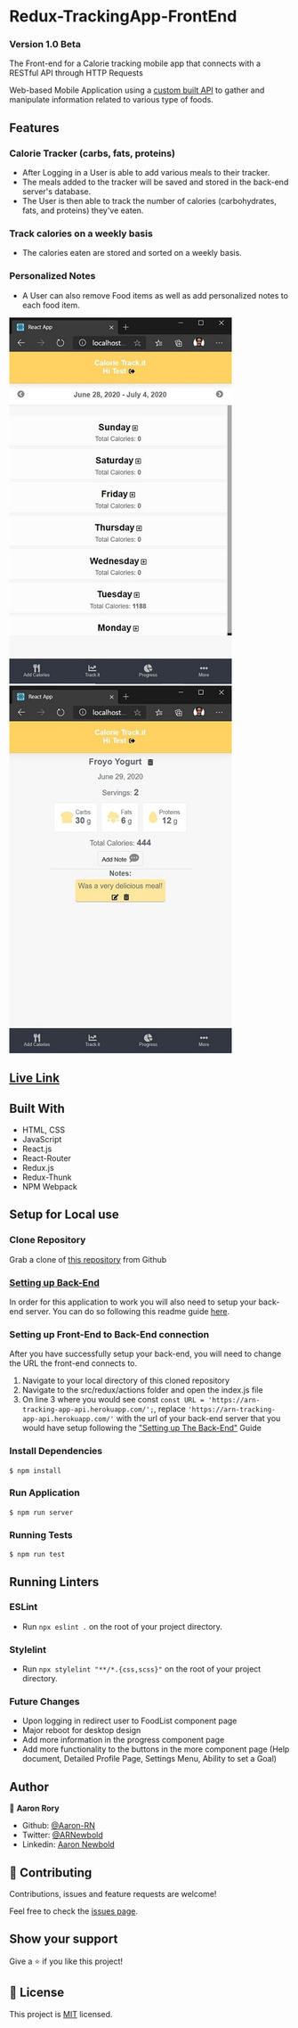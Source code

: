 # Redux-TrackingApp-FrontEnd
### Version 1.0 Beta
The Front-end for a Calorie tracking mobile app that connects with a RESTful API through HTTP Requests

Web-based Mobile Application using a [custom built API](https://github.com/Aaron-RN/ROR-TrackingApp-API) to gather and manipulate information related to various type of foods.

## Features
### Calorie Tracker (carbs, fats, proteins)
- After Logging in a User is able to add various meals to their tracker. 
- The meals added to the tracker will be saved and stored in the back-end server's database.  
- The User is then able to track the number of calories (carbohydrates, fats, and proteins) they've eaten.
### Track calories on a weekly basis
- The calories eaten are stored and sorted on a weekly basis.
### Personalized Notes
- A User can also remove Food items as well as add personalized notes to each food item.

![screenshot](./screenshot.jpg)
![screenshot](./screenshot2.jpg)

## [Live Link](https://arn-tracking-app.herokuapp.com/login)

## Built With

- HTML, CSS
- JavaScript
- React.js
- React-Router
- Redux.js
- Redux-Thunk
- NPM Webpack

## Setup for Local use

### Clone Repository

Grab a clone of [this repository](https://github.com/Aaron-RN/Redux-TrackingApp-FrontEnd/tree/v1.0b) from Github

### [Setting up Back-End](https://github.com/Aaron-RN/ROR-TrackingApp-API/tree/models-controllers)

In order for this application to work you will also need to setup your back-end server. You can do so following this readme guide [here](https://github.com/Aaron-RN/ROR-TrackingApp-API/tree/models-controllers).

### Setting up Front-End to Back-End connection

After you have successfully setup your back-end, you will need to change the URL the front-end connects to.

1. Navigate to your local directory of this cloned repository
2. Navigate to the src/redux/actions folder and open the index.js file
3. On line 3 where you would see const ```const URL = 'https://arn-tracking-app-api.herokuapp.com/';```, replace ```'https://arn-tracking-app-api.herokuapp.com/'``` with the url of your back-end server that you would have setup following the ["Setting up The Back-End"](https://github.com/Aaron-RN/ROR-TrackingApp-API/tree/models-controllers) Guide

### Install Dependencies

```
$ npm install
```

### Run Application

```
$ npm run server
```

### Running Tests

```
$ npm run test
```

## Running Linters

### ESLint
- Run `npx eslint .` on the root of your project directory.

### Stylelint
- Run `npx stylelint "**/*.{css,scss}"` on the root of your project directory.

### Future Changes
- Upon logging in redirect user to FoodList component page
- Major reboot for desktop design
- Add more information in the progress component page
- Add more functionality to the buttons in the more component page
(Help document, Detailed Profile Page, Settings Menu, Ability to set a Goal)

## Author

👤 **Aaron Rory**

- Github: [@Aaron-RN](https://github.com/Aaron-RN)
- Twitter: [@ARNewbold](https://twitter.com/ARNewbold)
- Linkedin: [Aaron Newbold](https://www.linkedin.com/in/aaron-newbold-1b9233187/)

## 🤝 Contributing

Contributions, issues and feature requests are welcome!

Feel free to check the [issues page](issues/).

## Show your support

Give a ⭐️ if you like this project!

## 📝 License

This project is [MIT](lic.url) licensed.
